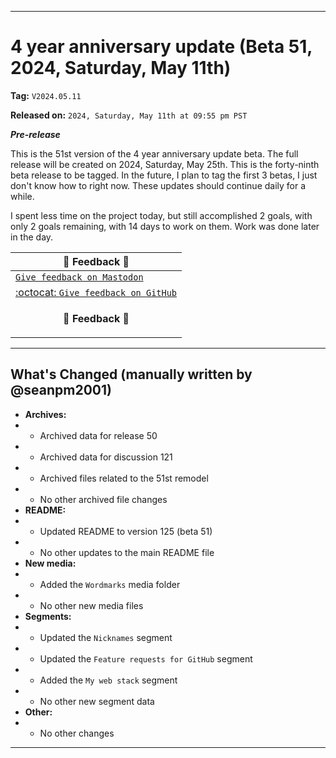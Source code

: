 
***

# 4 year anniversary update (Beta 51, 2024, Saturday, May 11th)

**Tag:** `V2024.05.11`

**Released on:** `2024, Saturday, May 11th at 09:55 pm PST`

***Pre-release***

This is the 51st version of the 4 year anniversary update beta. The full release will be created on 2024, Saturday, May 25th. This is the forty-ninth beta release to be tagged. In the future, I plan to tag the first 3 betas, I just don't know how to right now. These updates should continue daily for a while.

I spent less time on the project today, but still accomplished 2 goals, with only 2 goals remaining, with 14 days to work on them. Work was done later in the day.

| 📣️ Feedback 💬️ |
|---|
| [`Give feedback on Mastodon`](https://techhub.social/deck/@seanpm2001/112237731368032617) |
| [:octocat: `Give feedback on GitHub`](https://github.com/seanpm2001/seanpm2001/discussions/122/) |
| <p align="center"><b>💬️ Feedback 📣️</b></p> |

---

## What's Changed (manually written by @seanpm2001)

- **Archives:**
- - Archived data for release 50
- - Archived data for discussion 121
- - Archived files related to the 51st remodel <!-- This number should be 1 higher than the release data 2 lines above, and should match the README beta version) !-->
- - No other archived file changes
- **README:**
- - Updated README to version 125 (beta 51)
- - No other updates to the main README file
- **New media:**
- - Added the `Wordmarks` media folder
- - No other new media files
- **Segments:**
- - Updated the `Nicknames` segment
- - Updated the `Feature requests for GitHub` segment
- - Added the `My web stack` segment
- - No other new segment data
- **Other:**
- - No other changes

***
